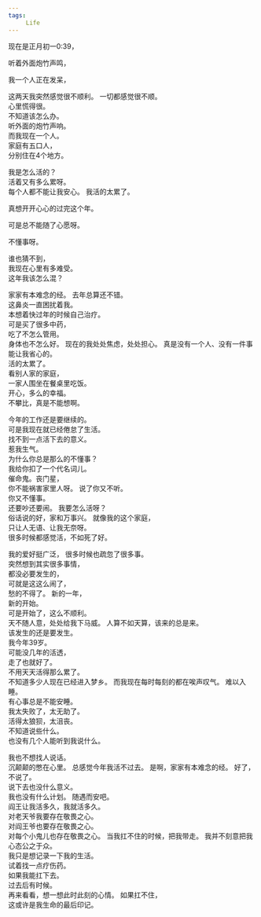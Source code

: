 ```yaml
---
tags:
     Life
---
```

现在是正月初一0:39，  

听着外面炮竹声鸣，  

我一个人正在发呆，  

这两天我突然感觉很不顺利。 
一切都感觉很不顺。  
心里慌得很。  
不知道该怎么办。  
听外面的炮竹声响。  
而我现在一个人。  
家庭有五口人，  
分别住在4个地方。  

我是怎么活的？  
活着又有多么累呀。  
每个人都不能让我安心。 
我活的太累了。  

真想开开心心的过完这个年。  

可是总不能随了心愿呀。  

不懂事呀。 

谁也猜不到，  
我现在心里有多难受。  
这年我该怎么混？ 

家家有本难念的经。 
去年总算还不错。  
这鼻炎一直困扰着我。  
本想着快过年的时候自己治疗。  
可是买了很多中药，  
吃了不怎么管用。  
身体也不怎么好。 
现在的我处处焦虑，处处担心。 
真是没有一个人、没有一件事能让我省心的。  
活的太累了。  
看别人家的家庭，  
一家人围坐在餐桌里吃饭。  
开心，多么的幸福。  
不攀比，真是不能想啊。  

今年的工作还是要继续的。  
可是我现在就已经倦怠了生活。  
找不到一点活下去的意义。  
惹我生气。  
为什么你总是那么的不懂事？  
我给你扣了一个代名词儿。  
催命鬼。丧门星，  
你不能祸害家里人呀。 
说了你又不听。  
你又不懂事。  
还要吵还要闹。 
我要怎么活呀？  
俗话说的好，家和万事兴。 
就像我的这个家庭，  
只让人无语、让我无奈呀。  
很多时候都感觉活，不如死了好。  

我的爱好挺广泛，
很多时候也疏忽了很多事。  
突然想到其实很多事情，  
都没必要发生的，  
可就是这这么闹了，  
愁的不得了。
新的一年，  
新的开始。  
可是开始了，这么不顺利。  
天不随人意，处处给我下马威。
人算不如天算，该来的总是来。  
该发生的还是要发生。  
我今年39岁。  
可能没几年的活透，  
走了也就好了。  
不用天天活得那么累了。  
不知道多少人现在已经进入梦乡。 
而我现在每时每刻的都在唉声叹气。 
难以入睡。  
有心事总是不能安睡。  
我太失败了，太无助了。  
活得太狼狈，太沮丧。  
不知道说些什么。  
也没有几个人能听到我说什么。 

我也不想找人说话。  
沉颠颠的憋在心里。
总感觉今年我活不过去。 
是啊，家家有本难念的经。 
好了，不说了。  
说下去也没什么意义。  
我也没有什么计划。 
随遇而安吧。  
阎王让我活多久，我就活多久。  
对老天爷我要存在敬畏之心。  
对阎王爷也要存在敬畏之心。  
对每个小鬼儿也存在敬畏之心。 
当我扛不住的时候，把我带走。 
我并不刻意把我心态公之于众。  
我只是想记录一下我的生活。  
试着找一点疗伤药。  
如果我能扛下去。  
过去后有时候。  
再来看看，想一想此时此刻的心情。 
如果扛不住，  
这或许是我生命的最后印记。
